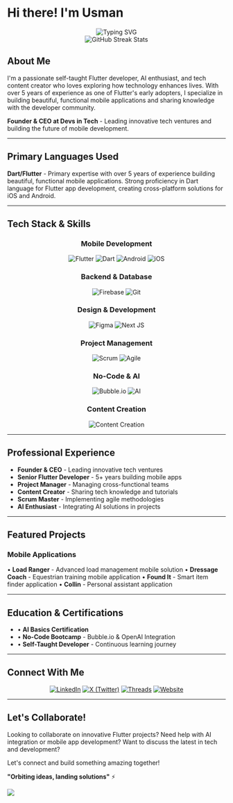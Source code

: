 # Hi there! I'm Usman
<div align="center">
  <img src="https://readme-typing-svg.herokuapp.com?font=Fira+Code&size=30&pause=1000&color=F78C6C&center=true&vCenter=true&width=435&lines=Flutter+Developer;AI+Enthusiast;Tech+Content+Creator;Mobile+App+Builder" alt="Typing SVG" />
</div>

<div align="center">
  <img src="https://github-readme-streak-stats.herokuapp.com?user=TheNomadInOrbit&theme=tokyonight&hide_border=true&border_radius=15&background=0D1117&stroke=58A6FF&ring=F78C6C&fire=F78C6C&currStreakLabel=F78C6C&sideLabels=8B949E&currStreakNum=58A6FF&sideNums=58A6FF" alt="GitHub Streak Stats" />
</div>

## About Me

I'm a passionate self-taught Flutter developer, AI enthusiast, and tech content creator who loves exploring how technology enhances lives. With over 5 years of experience as one of Flutter's early adopters, I specialize in building beautiful, functional mobile applications and sharing knowledge with the developer community.

**Founder & CEO at Devs in Tech** - Leading innovative tech ventures and building the future of mobile development.

---

## Primary Languages Used

**Dart/Flutter** - Primary expertise with over 5 years of experience building beautiful, functional mobile applications. Strong proficiency in Dart language for Flutter app development, creating cross-platform solutions for iOS and Android.

---

## Tech Stack & Skills

<div align="center">

### Mobile Development

![Flutter](https://img.shields.io/badge/Flutter-%2302569B.svg?style=for-the-badge&logo=Flutter&logoColor=white)
![Dart](https://img.shields.io/badge/dart-%230175C2.svg?style=for-the-badge&logo=dart&logoColor=white)
![Android](https://img.shields.io/badge/Android-3DDC84?style=for-the-badge&logo=android&logoColor=white)
![iOS](https://img.shields.io/badge/iOS-000000?style=for-the-badge&logo=ios&logoColor=white)

### Backend & Database

![Firebase](https://img.shields.io/badge/firebase-%23039BE5.svg?style=for-the-badge&logo=firebase)
![Git](https://img.shields.io/badge/git-%23F05033.svg?style=for-the-badge&logo=git&logoColor=white)

### Design & Development

![Figma](https://img.shields.io/badge/figma-%23F24E1E.svg?style=for-the-badge&logo=figma&logoColor=white)
![Next JS](https://img.shields.io/badge/Next-black?style=for-the-badge&logo=next.js&logoColor=white)

### Project Management

![Scrum](https://img.shields.io/badge/Scrum-6DB33F?style=for-the-badge&logo=scrumalliance&logoColor=white)
![Agile](https://img.shields.io/badge/Agile-239120?style=for-the-badge&logo=agile&logoColor=white)

### No-Code & AI

![Bubble.io](https://img.shields.io/badge/Bubble.io-0F1629?style=for-the-badge&logo=bubble&logoColor=white)
![AI](https://img.shields.io/badge/AI-FF6B6B?style=for-the-badge&logo=openai&logoColor=white)

### Content Creation

![Content Creation](https://img.shields.io/badge/Content_Creation-FF4088?style=for-the-badge&logo=youtube&logoColor=white)

</div>

---

## Professional Experience

- **Founder & CEO** - Leading innovative tech ventures
- **Senior Flutter Developer** - 5+ years building mobile apps
- **Project Manager** - Managing cross-functional teams
- **Content Creator** - Sharing tech knowledge and tutorials
- **Scrum Master** - Implementing agile methodologies
- **AI Enthusiast** - Integrating AI solutions in projects

---

## Featured Projects

### Mobile Applications

• **Load Ranger** - Advanced load management mobile solution
• **Dressage Coach** - Equestrian training mobile application
• **Found It** - Smart item finder application
• **Collin** - Personal assistant application

---

## Education & Certifications

- • **AI Basics Certification**
- • **No-Code Bootcamp** - Bubble.io & OpenAI Integration
- • **Self-Taught Developer** - Continuous learning journey

---

## Connect With Me

<p align="center">
  <a href="https://www.linkedin.com/in/TheNomadInOrbit"><img src="https://img.shields.io/badge/LinkedIn-%230077B5.svg?style=for-the-badge&logo=linkedin&logoColor=white" alt="LinkedIn"/></a>
  <a href="https://twitter.com/TheNomadInOrbit"><img src="https://img.shields.io/badge/X-%23000000.svg?style=for-the-badge&logo=X&logoColor=white" alt="X (Twitter)"/></a>
  <a href="https://www.threads.net/@usmantechjive"><img src="https://img.shields.io/badge/Threads-000000?style=for-the-badge&logo=Threads&logoColor=white" alt="Threads"/></a>
  <a href="https://app.daily.dev/usmantechjive"><img src="https://img.shields.io/badge/Daily.dev-CE3DF3?style=for-the-badge&logo=dailydotdev&logoColor=white" alt="Website"/></a>
</p>

---

## Let's Collaborate!

Looking to collaborate on innovative Flutter projects? Need help with AI integration or mobile app development? Want to discuss the latest in tech and development?

Let's connect and build something amazing together!

**"Orbiting ideas, landing solutions"** ⚡️

![](https://github.com/TheNomadInOrbit)
